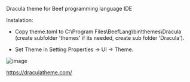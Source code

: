 Dracula theme for Beef programming language IDE

Instalation:

- Copy theme.toml to C:\Program Files\BeefLang\bin\themes\Dracula (create subfolder 'themes' if its needed, create sub folder 'Dracula'). 

- Set Theme in Setting Properties -> UI -> Theme.

![image](https://user-images.githubusercontent.com/31935516/146629410-e8feb1a8-7060-424f-9ea0-7e6e9c2edcc6.png)

https://draculatheme.com/
